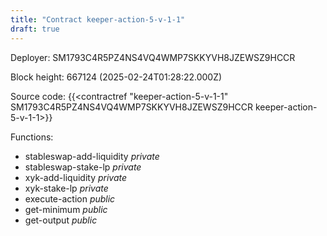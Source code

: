 ```yaml
---
title: "Contract keeper-action-5-v-1-1"
draft: true
---
```

Deployer: SM1793C4R5PZ4NS4VQ4WMP7SKKYVH8JZEWSZ9HCCR


 



Block height: 667124 (2025-02-24T01:28:22.000Z)

Source code: {{<contractref "keeper-action-5-v-1-1" SM1793C4R5PZ4NS4VQ4WMP7SKKYVH8JZEWSZ9HCCR keeper-action-5-v-1-1>}}

Functions:

* stableswap-add-liquidity _private_
* stableswap-stake-lp _private_
* xyk-add-liquidity _private_
* xyk-stake-lp _private_
* execute-action _public_
* get-minimum _public_
* get-output _public_

